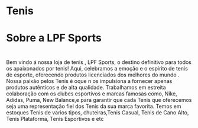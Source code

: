# Tenis
<!DOCTYPE html>
<html lang-pt-br>
<meta charset-UTF-8.
<head>
<body><h1>Sobre a LPF Sports<h1></h1>
</p> Bem vindo á nossa loja de tenis , LPF Sports, o destino definitivo para todos os apaixonados por tenis! Aqui, celebramos a emoção e o espirito de tenis de esporte, oferecendo produtos licenciados dos melhores do mundo .
Nossa paixão pelos Tenis é oque n os impulsiona a fornecer apenas produtos autênticos e de alta qualidade. Trabalhamos em estreita colaboração com os clubes esportivos e marcas famosas como, Nike, Adidas, Puma, New Balance,e para garantir que cada Tenis que oferecemos seja uma representação fiel dos Tenis da sua marca favorita.
Temos em estoques Tenis de varios tipos, chuteiras,Tenis Casual, Tenis de Cano Alto, Tenis Plataforma, Tenis Esportivos e etc
